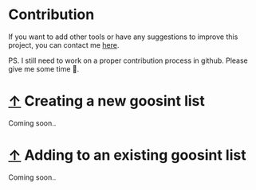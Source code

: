 # Contribution
If you want to add other tools or have any suggestions to improve this project, you can contact me [here](https://www.linkedin.com/in/khalilb/).

PS. I still need to work on a proper contribution process in github. Please give me some time :cowboy_hat_face:.

# [↑](#table-of-contents) Creating a new goosint list
Coming soon..

# [↑](#table-of-contents) Adding to an existing goosint list
Coming soon..

